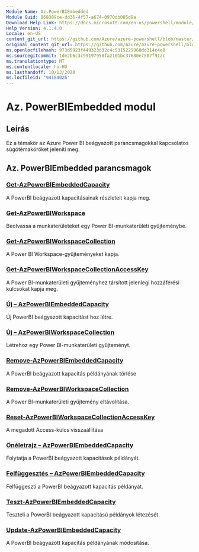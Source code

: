 ```yaml
---
Module Name: Az.PowerBIEmbedded
Module Guid: 868389ce-dd36-4f57-a674-0970db085d9a
Download Help Link: https://docs.microsoft.com/en-us/powershell/module/az.powerbiembedded
Help Version: 4.1.4.0
Locale: en-US
content_git_url: https://github.com/Azure/azure-powershell/blob/master/src/PowerBIEmbedded/PowerBIEmbedded/help/Az.PowerBIEmbedded.md
original_content_git_url: https://github.com/Azure/azure-powershell/blob/master/src/PowerBIEmbedded/PowerBIEmbedded/help/Az.PowerBIEmbedded.md
ms.openlocfilehash: 973d5923f449323d32c4c5315229960dd314c4e8
ms.sourcegitcommit: 1de2b6c3c99197958fa2101bc37680e7507f91ac
ms.translationtype: MT
ms.contentlocale: hu-HU
ms.lasthandoff: 10/13/2020
ms.locfileid: "94184026"
---
```

# Az. PowerBIEmbedded modul
## Leírás
Ez a témakör az Azure Power BI beágyazott parancsmagokkal kapcsolatos súgótémaköröket jeleníti meg.

## Az. PowerBIEmbedded parancsmagok
### [Get-AzPowerBIEmbeddedCapacity](Get-AzPowerBIEmbeddedCapacity.md)
A PowerBI beágyazott kapacitásainak részleteit kapja meg.

### [Get-AzPowerBIWorkspace](Get-AzPowerBIWorkspace.md)
Beolvassa a munkaterületeket egy Power BI-munkaterületi gyűjteménybe.

### [Get-AzPowerBIWorkspaceCollection](Get-AzPowerBIWorkspaceCollection.md)
A Power BI Workspace-gyűjteményeket kapja.

### [Get-AzPowerBIWorkspaceCollectionAccessKey](Get-AzPowerBIWorkspaceCollectionAccessKey.md)
A Power BI-munkaterületi gyűjteményhez társított jelenlegi hozzáférési kulcsokat kapja meg.

### [Új – AzPowerBIEmbeddedCapacity](New-AzPowerBIEmbeddedCapacity.md)
Új PowerBI beágyazott kapacitást hoz létre.

### [Új – AzPowerBIWorkspaceCollection](New-AzPowerBIWorkspaceCollection.md)
Létrehoz egy Power BI-munkaterületi gyűjteményt.

### [Remove-AzPowerBIEmbeddedCapacity](Remove-AzPowerBIEmbeddedCapacity.md)
A PowerBI beágyazott kapacitás példányának törlése

### [Remove-AzPowerBIWorkspaceCollection](Remove-AzPowerBIWorkspaceCollection.md)
A Power BI-munkaterületi gyűjtemény eltávolítása.

### [Reset-AzPowerBIWorkspaceCollectionAccessKey](Reset-AzPowerBIWorkspaceCollectionAccessKey.md)
A megadott Access-kulcs visszaállítása

### [Önéletrajz – AzPowerBIEmbeddedCapacity](Resume-AzPowerBIEmbeddedCapacity.md)
Folytatja a PowerBI beágyazott kapacitások példányát.

### [Felfüggesztés – AzPowerBIEmbeddedCapacity](Suspend-AzPowerBIEmbeddedCapacity.md)
Felfüggeszti a PowerBI beágyazott kapacitás példányát.

### [Teszt-AzPowerBIEmbeddedCapacity](Test-AzPowerBIEmbeddedCapacity.md)
Teszteli a PowerBI beágyazott kapacitású példányok létezését.

### [Update-AzPowerBIEmbeddedCapacity](Update-AzPowerBIEmbeddedCapacity.md)
A PowerBI beágyazott kapacitás példányának módosítása.

